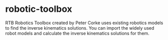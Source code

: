 # robotic-toolbox
RTB Robotics Toolbox created by Peter Corke uses existing robotics models to find the inverse kinematics solutions. 
You can import the widely used robot models and calculate the inverse kinematics solutions for them.
